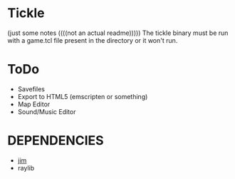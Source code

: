 # Tickle
(just some notes ((((not an actual readme)))))
The tickle binary must be run with a game.tcl file present in the directory or it won't run.

# ToDo
* Savefiles
* Export to HTML5 (emscripten or something)
* Map Editor
* Sound/Music Editor

# DEPENDENCIES
* [jim](https://jim.tcl.tk)
* raylib
